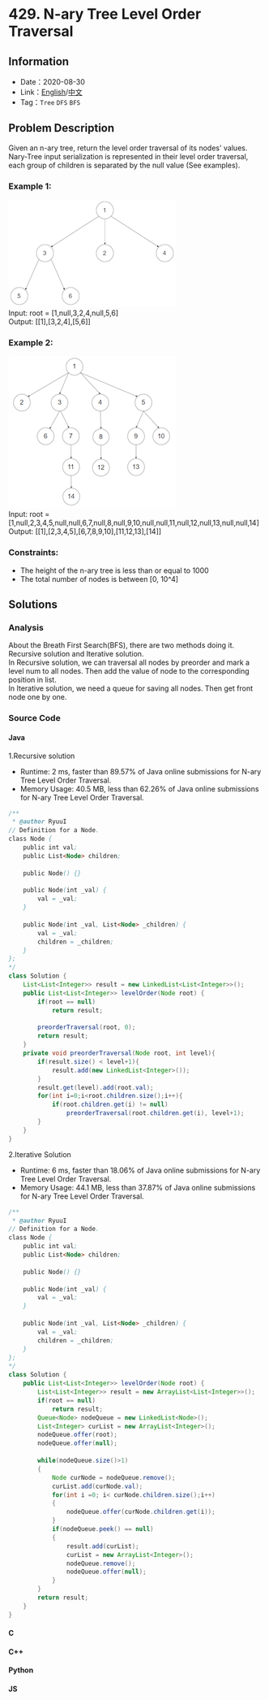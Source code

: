 # 429. N-ary Tree Level Order Traversal
## Information
* Date：2020-08-30
* Link：[English](https://leetcode.com/problems/n-ary-tree-level-order-traversal/)/[中文](https://leetcode-cn.com/problems/n-ary-tree-level-order-traversal/)
* Tag：`Tree` `DFS` `BFS`

## Problem Description
Given an n-ary tree, return the level order traversal of its nodes' values.  
Nary-Tree input serialization is represented in their level order traversal, each group of children is separated by the null value (See examples).  
### Example 1:  
![Image text](../img/429_ex1.png)  
Input: root = [1,null,3,2,4,null,5,6]  
Output: [[1],[3,2,4],[5,6]]   
### Example 2:  
![Image text](../img/429_ex2.png)  
Input: root = [1,null,2,3,4,5,null,null,6,7,null,8,null,9,10,null,null,11,null,12,null,13,null,null,14]  
Output: [[1],[2,3,4,5],[6,7,8,9,10],[11,12,13],[14]]  
### Constraints:
* The height of the n-ary tree is less than or equal to 1000
* The total number of nodes is between [0, 10^4] 

## Solutions
### Analysis
About the Breath First Search(BFS), there are two methods doing it. Recursive solution and Iterative solution.  
In Recursive solution, we can traversal all nodes by preorder and mark a level num to all nodes. Then add the value of node to the corresponding position in list.  
In Iterative solution, we need a queue for saving all nodes. Then get front node one by one.  
### Source Code
#### Java
1.Recursive solution
* Runtime: 2 ms, faster than 89.57% of Java online submissions for N-ary Tree Level Order Traversal.
* Memory Usage: 40.5 MB, less than 62.26% of Java online submissions for N-ary Tree Level Order Traversal.
```Java
/**
 * @author RyuuI
// Definition for a Node.
class Node {
    public int val;
    public List<Node> children;

    public Node() {}

    public Node(int _val) {
        val = _val;
    }

    public Node(int _val, List<Node> _children) {
        val = _val;
        children = _children;
    }
};
*/
class Solution {
    List<List<Integer>> result = new LinkedList<List<Integer>>();
    public List<List<Integer>> levelOrder(Node root) {
        if(root == null)
            return result;

        preorderTraversal(root, 0);
        return result;
    }
    private void preorderTraversal(Node root, int level){
        if(result.size() < level+1){
            result.add(new LinkedList<Integer>());
        }
        result.get(level).add(root.val);
        for(int i=0;i<root.children.size();i++){
            if(root.children.get(i) != null)
                preorderTraversal(root.children.get(i), level+1);
        }
    }
}
```
2.Iterative Solution  
* Runtime: 6 ms, faster than 18.06% of Java online submissions for N-ary Tree Level Order Traversal.
* Memory Usage: 44.1 MB, less than 37.87% of Java online submissions for N-ary Tree Level Order Traversal.
```Java
/**
 * @author RyuuI
// Definition for a Node.
class Node {
    public int val;
    public List<Node> children;

    public Node() {}

    public Node(int _val) {
        val = _val;
    }

    public Node(int _val, List<Node> _children) {
        val = _val;
        children = _children;
    }
};
*/
class Solution {
    public List<List<Integer>> levelOrder(Node root) {
        List<List<Integer>> result = new ArrayList<List<Integer>>();
        if(root == null)
            return result;
        Queue<Node> nodeQueue = new LinkedList<Node>();
        List<Integer> curList = new ArrayList<Integer>();
        nodeQueue.offer(root);
        nodeQueue.offer(null);
        
        while(nodeQueue.size()>1)
        {
            Node curNode = nodeQueue.remove();
            curList.add(curNode.val);
            for(int i =0; i< curNode.children.size();i++)
            {
                nodeQueue.offer(curNode.children.get(i));
            }
            if(nodeQueue.peek() == null)
            {
                result.add(curList);
                curList = new ArrayList<Integer>();
                nodeQueue.remove();
                nodeQueue.offer(null);
            }
        }
        return result;
    }
}
```
#### C
#### C++
#### Python
#### JS
